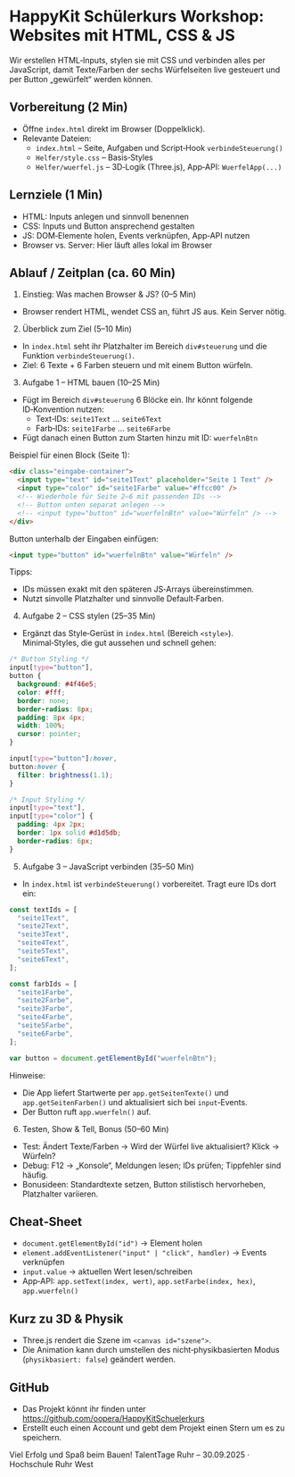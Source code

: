 # HappyKit Schülerkurs Workshop: Websites mit HTML, CSS & JS

Wir erstellen HTML‑Inputs, stylen sie mit CSS und verbinden alles per JavaScript, damit Texte/Farben der sechs Würfelseiten live gesteuert und per Button „gewürfelt“ werden können.

## Vorbereitung (2 Min)

- Öffne `index.html` direkt im Browser (Doppelklick).
- Relevante Dateien:
  - `index.html` – Seite, Aufgaben und Script‑Hook `verbindeSteuerung()`
  - `Helfer/style.css` – Basis‑Styles
  - `Helfer/wuerfel.js` – 3D‑Logik (Three.js), App‑API: `WuerfelApp(...)`

## Lernziele (1 Min)

- HTML: Inputs anlegen und sinnvoll benennen
- CSS: Inputs und Button ansprechend gestalten
- JS: DOM‑Elemente holen, Events verknüpfen, App‑API nutzen
- Browser vs. Server: Hier läuft alles lokal im Browser

## Ablauf / Zeitplan (ca. 60 Min)

1. Einstieg: Was machen Browser & JS? (0–5 Min)

- Browser rendert HTML, wendet CSS an, führt JS aus. Kein Server nötig.

2. Überblick zum Ziel (5–10 Min)

- In `index.html` seht ihr Platzhalter im Bereich `div#steuerung` und die Funktion `verbindeSteuerung()`.
- Ziel: 6 Texte + 6 Farben steuern und mit einem Button würfeln.

3. Aufgabe 1 – HTML bauen (10–25 Min)

- Fügt im Bereich `div#steuerung` 6 Blöcke ein. Ihr könnt folgende ID‑Konvention nutzen:
  - Text‑IDs: `seite1Text` … `seite6Text`
  - Farb‑IDs: `seite1Farbe` … `seite6Farbe`
- Fügt danach einen Button zum Starten hinzu mit ID: `wuerfelnBtn`

Beispiel für einen Block (Seite 1):

```html
<div class="eingabe-container">
  <input type="text" id="seite1Text" placeholder="Seite 1 Text" />
  <input type="color" id="seite1Farbe" value="#ffcc00" />
  <!-- Wiederhole für Seite 2–6 mit passenden IDs -->
  <!-- Button unten separat anlegen -->
  <!-- <input type="button" id="wuerfelnBtn" value="Würfeln" /> -->
</div>
```

Button unterhalb der Eingaben einfügen:

```html
<input type="button" id="wuerfelnBtn" value="Würfeln" />
```

Tipps:

- IDs müssen exakt mit den späteren JS‑Arrays übereinstimmen.
- Nutzt sinvolle Platzhalter und sinnvolle Default‑Farben.

4. Aufgabe 2 – CSS stylen (25–35 Min)

- Ergänzt das Style‑Gerüst in `index.html` (Bereich `<style>`). Minimal‑Styles, die gut aussehen und schnell gehen:

```css
/* Button Styling */
input[type="button"],
button {
  background: #4f46e5;
  color: #fff;
  border: none;
  border-radius: 8px;
  padding: 8px 4px;
  width: 100%;
  cursor: pointer;
}

input[type="button"]:hover,
button:hover {
  filter: brightness(1.1);
}

/* Input Styling */
input[type="text"],
input[type="color"] {
  padding: 4px 2px;
  border: 1px solid #d1d5db;
  border-radius: 6px;
}
```

5. Aufgabe 3 – JavaScript verbinden (35–50 Min)

- In `index.html` ist `verbindeSteuerung()` vorbereitet. Tragt eure IDs dort ein:

```js
const textIds = [
  "seite1Text",
  "seite2Text",
  "seite3Text",
  "seite4Text",
  "seite5Text",
  "seite6Text",
];

const farbIds = [
  "seite1Farbe",
  "seite2Farbe",
  "seite3Farbe",
  "seite4Farbe",
  "seite5Farbe",
  "seite6Farbe",
];

var button = document.getElementById("wuerfelnBtn");
```

Hinweise:

- Die App liefert Startwerte per `app.getSeitenTexte()` und `app.getSeitenFarben()` und aktualisiert sich bei `input`‑Events.
- Der Button ruft `app.wuerfeln()` auf.

6. Testen, Show & Tell, Bonus (50–60 Min)

- Test: Ändert Texte/Farben → Wird der Würfel live aktualisiert? Klick → Würfeln?
- Debug: F12 → „Konsole“, Meldungen lesen; IDs prüfen; Tippfehler sind häufig.
- Bonusideen: Standardtexte setzen, Button stilistisch hervorheben, Platzhalter variieren.

## Cheat‑Sheet

- `document.getElementById("id")` → Element holen
- `element.addEventListener("input" | "click", handler)` → Events verknüpfen
- `input.value` → aktuellen Wert lesen/schreiben
- App‑API: `app.setText(index, wert)`, `app.setFarbe(index, hex)`, `app.wuerfeln()`

## Kurz zu 3D & Physik

- Three.js rendert die Szene im `<canvas id="szene">`.
- Die Animation kann durch umstellen des nicht‑physikbasierten Modus (`physikbasiert: false`) geändert werden.

## GitHub

- Das Projekt könnt ihr finden unter https://github.com/oopera/HappyKitSchuelerkurs
- Erstellt euch einen Account und gebt dem Projekt einen Stern um es zu speichern.

Viel Erfolg und Spaß beim Bauen! TalentTage Ruhr – 30.09.2025 · Hochschule Ruhr West
